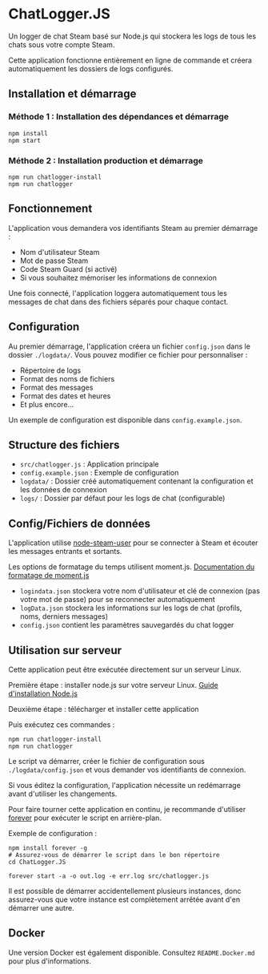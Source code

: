 # ChatLogger.JS

Un logger de chat Steam basé sur Node.js qui stockera les logs de tous les chats sous votre compte Steam.

Cette application fonctionne entièrement en ligne de commande et créera automatiquement les dossiers de logs configurés.

## Installation et démarrage

### Méthode 1 : Installation des dépendances et démarrage

```shell
npm install
npm start
```

### Méthode 2 : Installation production et démarrage

```shell
npm run chatlogger-install
npm run chatlogger
```

## Fonctionnement

L'application vous demandera vos identifiants Steam au premier démarrage :

- Nom d'utilisateur Steam
- Mot de passe Steam
- Code Steam Guard (si activé)
- Si vous souhaitez mémoriser les informations de connexion

Une fois connecté, l'application loggera automatiquement tous les messages de chat dans des fichiers séparés pour chaque contact.

## Configuration

Au premier démarrage, l'application créera un fichier `config.json` dans le dossier `./logdata/`. Vous pouvez modifier ce fichier pour personnaliser :

- Répertoire de logs
- Format des noms de fichiers
- Format des messages
- Format des dates et heures
- Et plus encore...

Un exemple de configuration est disponible dans `config.example.json`.

## Structure des fichiers

- `src/chatlogger.js` : Application principale
- `config.example.json` : Exemple de configuration
- `logdata/` : Dossier créé automatiquement contenant la configuration et les données de connexion
- `logs/` : Dossier par défaut pour les logs de chat (configurable)

## Config/Fichiers de données

L'application utilise [node-steam-user](https://github.com/DoctorMcKay/node-steam-user) pour se connecter à Steam et écouter les messages entrants et sortants.

Les options de formatage du temps utilisent moment.js. [Documentation du formatage de moment.js](https://momentjs.com/docs/#/displaying/)

- `logindata.json` stockera votre nom d'utilisateur et clé de connexion (pas votre mot de passe) pour se reconnecter automatiquement
- `logData.json` stockera les informations sur les logs de chat (profils, noms, derniers messages)
- `config.json` contient les paramètres sauvegardés du chat logger

## Utilisation sur serveur

Cette application peut être exécutée directement sur un serveur Linux.

Première étape : installer node.js sur votre serveur Linux. [Guide d'installation Node.js](https://nodejs.org/en/download/package-manager/)

Deuxième étape : télécharger et installer cette application

Puis exécutez ces commandes :

```shell
npm run chatlogger-install
npm run chatlogger
```

Le script va démarrer, créer le fichier de configuration sous `./logdata/config.json` et vous demander vos identifiants de connexion.

Si vous éditez la configuration, l'application nécessite un redémarrage avant d'utiliser les changements.

Pour faire tourner cette application en continu, je recommande d'utiliser [forever](https://www.npmjs.com/package/forever) pour exécuter le script en arrière-plan.

Exemple de configuration :

```shell
npm install forever -g
# Assurez-vous de démarrer le script dans le bon répertoire
cd ChatLogger.JS

forever start -a -o out.log -e err.log src/chatlogger.js
```

Il est possible de démarrer accidentellement plusieurs instances, donc assurez-vous que votre instance est complètement arrêtée avant d'en démarrer une autre.

## Docker

Une version Docker est également disponible. Consultez `README.Docker.md` pour plus d'informations.
